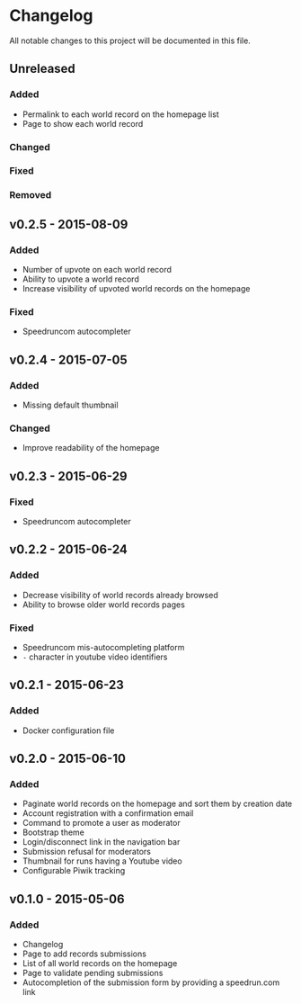 # Changelog
All notable changes to this project will be documented in this file.

## Unreleased
### Added
- Permalink to each world record on the homepage list
- Page to show each world record

### Changed

### Fixed

### Removed

## v0.2.5 - 2015-08-09
### Added
- Number of upvote on each world record
- Ability to upvote a world record
- Increase visibility of upvoted world records on the homepage

### Fixed
- Speedruncom autocompleter

## v0.2.4 - 2015-07-05
### Added
- Missing default thumbnail

### Changed
- Improve readability of the homepage

## v0.2.3 - 2015-06-29
### Fixed
- Speedruncom autocompleter

## v0.2.2 - 2015-06-24
### Added
- Decrease visibility of world records already browsed
- Ability to browse older world records pages

### Fixed
- Speedruncom mis-autocompleting platform
- `-` character in youtube video identifiers

## v0.2.1 - 2015-06-23
### Added
- Docker configuration file

## v0.2.0 - 2015-06-10
### Added
- Paginate world records on the homepage and sort them by creation date
- Account registration with a confirmation email
- Command to promote a user as moderator
- Bootstrap theme
- Login/disconnect link in the navigation bar
- Submission refusal for moderators
- Thumbnail for runs having a Youtube video
- Configurable Piwik tracking

## v0.1.0 - 2015-05-06
### Added
- Changelog
- Page to add records submissions
- List of all world records on the homepage
- Page to validate pending submissions
- Autocompletion of the submission form by providing a speedrun.com link

